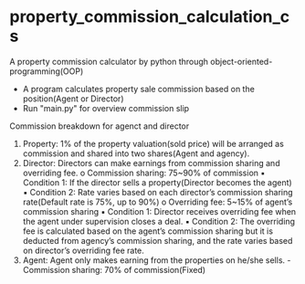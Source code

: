 # property_commission_calculation_cs
A property commission calculator by python through object-oriented-programming(OOP)
  - A program calculates property sale commission based on the position(Agent or Director)
  - Run "main.py" for overview commission slip

Commission breakdown for agenct and director
  1. Property: 1% of the property valuation(sold price) will be arranged as commission and shared into two shares(Agent and agency).
  2. Director: Directors can make earnings from commission sharing and overriding fee.
    o Commission sharing: 75~90% of commission
      ▪ Condition 1: If the director sells a property(Director becomes the agent)
      ▪ Condition 2: Rate varies based on each director’s commission sharing rate(Default rate is 75%, up to 90%)
    o Overriding fee: 5~15% of agent’s commission sharing
      ▪ Condition 1: Director receives overriding fee when the agent under supervision closes a deal.
      ▪ Condition 2: The overriding fee is calculated based on the agent’s commission sharing but it is deducted from agency’s commission sharing, and the rate varies based on director’s overriding fee rate.
  3. Agent: Agent only makes earning from the properties on he/she sells.
     -Commission sharing: 70% of commission(Fixed)

